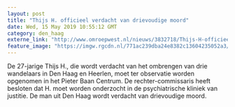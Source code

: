```yaml
---
layout: post
title: "Thijs H. officieel verdacht van drievoudige moord"
date: Wed, 15 May 2019 10:55:12 GMT
category: den_haag
externe_link: "http://www.omroepwest.nl/nieuws/3832718/Thijs-H-officieel-verdacht-van-drievoudige-moord"
feature_image: "https://imgw.rgcdn.nl/771ac239dba24e8382c13604235052a3/opener/3830793.jpg"
---
```


De 27-jarige Thijs H., die wordt verdacht van het ombrengen van drie wandelaars in Den Haag en Heerlen, moet ter observatie worden opgenomen in het Pieter Baan Centrum. De rechter-commissaris heeft besloten dat H. moet worden onderzocht in de psychiatrische kliniek van justitie. De man uit Den Haag wordt verdacht van drievoudige moord.
